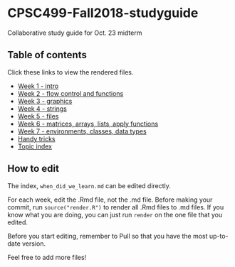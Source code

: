 # CPSC499-Fall2018-studyguide
Collaborative study guide for Oct. 23 midterm

## Table of contents

Click these links to view the rendered files.

* [Week 1 - intro](https://github.com/lvclark/CPSC499-Fall2018-studyguide/blob/master/Week_1_intro_syntax.md)
* [Week 2 - flow control and functions](https://github.com/lvclark/CPSC499-Fall2018-studyguide/blob/master/Week_2_flow_control_and_functions.md)
* [Week 3 - graphics](https://github.com/lvclark/CPSC499-Fall2018-studyguide/blob/master/Week_3_graphics.md)
* [Week 4 - strings](https://github.com/lvclark/CPSC499-Fall2018-studyguide/blob/master/Week_4_strings.md)
* [Week 5 - files](https://github.com/lvclark/CPSC499-Fall2018-studyguide/blob/master/Week_5_files.md)
* [Week 6 - matrices, arrays, lists, apply functions](https://github.com/lvclark/CPSC499-Fall2018-studyguide/blob/master/Week_6_matrices_arrays_lists_apply.md)
* [Week 7 - environments, classes, data types](https://github.com/lvclark/CPSC499-Fall2018-studyguide/blob/master/Week_7_environments_classes_data_types.md)
* [Handy tricks](https://github.com/lvclark/CPSC499-Fall2018-studyguide/blob/master/Handy_tricks.md)
* [Topic index](https://github.com/lvclark/CPSC499-Fall2018-studyguide/blob/master/when_did_we_learn.md)

## How to edit

The index, `when_did_we_learn.md` can be edited directly.

For each week, edit the .Rmd file, not the .md file.  Before making your commit,
run `source("render.R")` to render all .Rmd files to .md files.  If you know
what you are doing, you can just run `render` on the one file that you edited.

Before you start editing, remember to Pull so that you have the most up-to-date
version.

Feel free to add more files!
